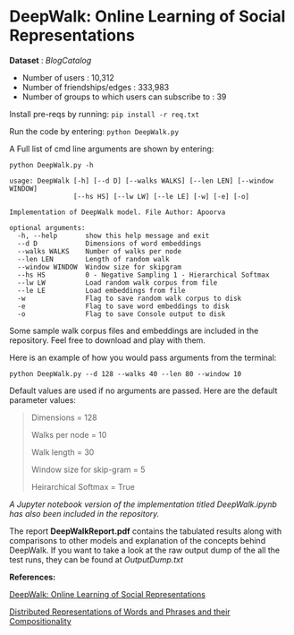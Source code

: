 DeepWalk: Online Learning of Social Representations
===================================================

**Dataset** : *BlogCatalog*
- Number of users : 10,312
- Number of friendships/edges : 333,983
- Number of groups to which users can subscribe to : 39

Install pre-reqs by running: 
`pip install -r req.txt`


Run the code by entering: 
`python DeepWalk.py`


A Full list of cmd line arguments are shown by entering: 
```
python DeepWalk.py -h
```

```
usage: DeepWalk [-h] [--d D] [--walks WALKS] [--len LEN] [--window WINDOW]
                [--hs HS] [--lw LW] [--le LE] [-w] [-e] [-o]

Implementation of DeepWalk model. File Author: Apoorva

optional arguments:
  -h, --help       show this help message and exit
  --d D            Dimensions of word embeddings
  --walks WALKS    Number of walks per node
  --len LEN        Length of random walk
  --window WINDOW  Window size for skipgram
  --hs HS          0 - Negative Sampling 1 - Hierarchical Softmax
  --lw LW          Load random walk corpus from file
  --le LE          Load embeddings from file
  -w               Flag to save random walk corpus to disk
  -e               Flag to save word embeddings to disk
  -o               Flag to save Console output to disk
```


Some sample walk corpus files and embeddings are included in the repository. Feel free to download and play with them.


Here is an example of how you would pass arguments from the terminal:
```
python DeepWalk.py --d 128 --walks 40 --len 80 --window 10 
```
Default values are used if no arguments are passed. Here are the default parameter values:

>Dimensions = 128
>
>Walks per node = 10
>
>Walk length = 30
>
>Window size for skip-gram = 5
>
>Heirarchical Softmax = True

*A Jupyter notebook version of the implementation titled DeepWalk.ipynb has also been included in the repository.*


The report **DeepWalkReport.pdf** contains the tabulated results along with comparisons to other models and explanation of the concepts behind DeepWalk.
If you want to take a look at the raw output dump of the all the test runs, they can be found at *OutputDump.txt*  

 
**References:**

[DeepWalk: Online Learning of Social Representations](http://dl.acm.org/citation.cfm?id=2623732)

[Distributed Representations of Words and Phrases and their Compositionality](http://papers.nips.cc/paper/5021-distributed-representations-of-words-andphrases)
